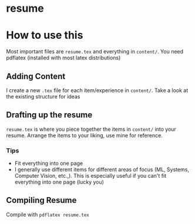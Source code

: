 # resume

# How to use this
Most important files are `resume.tex` and everything in `content/`. You need pdflatex (installed with most latex distributions)

## Adding Content
I create a new `.tex` file for each item/experience in `content/`. Take a look at the existing structure for ideas

## Drafting up the resume
`resume.tex` is where you piece together the items in `content/` into your resume. Arrange the items to your liking, use mine for reference.

### Tips
- Fit everything into one page
- I generally use different items for different areas of focus (ML, Systems, Computer Vision, etc.,). This is especially useful if you can't fit everything into one page (lucky you)

## Compiling Resume
Compile with `pdflatex resume.tex`